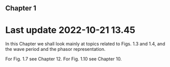 ## Chapter 1

# Last update 2022-10-21 13.45



In this Chapter we shall look mainly at topics related to Figs. 1.3 and 1.4,
and the wave period and the phasor representation.

For Fig. 1.7 see Chapter 12. For Fig. 1.10 see Chapter 10.

